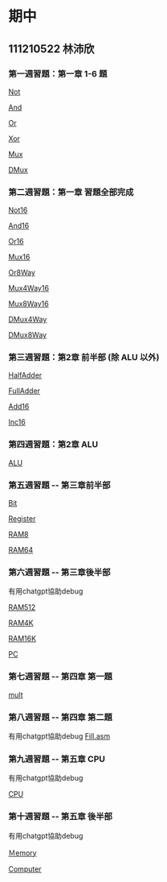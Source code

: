 # 期中
## 111210522 林沛欣

### 第一週習題：第一章 1-6 題
[Not](https://github.com/linpeic/_co/blob/master/01/Not.hdl)

[And](https://github.com/linpeic/_co/blob/master/01/And.hdl)

[Or](https://github.com/linpeic/_co/blob/master/01/Or.hdl)

[Xor](https://github.com/linpeic/_co/blob/master/01/Xor.hdl)

[Mux](https://github.com/linpeic/_co/blob/master/01/Mux.hdl)

[DMux](https://github.com/linpeic/_co/blob/master/01/DMux.hdl)

### 第二週習題：第一章 習題全部完成
[Not16](https://github.com/linpeic/_co/blob/master/01/Not16.hdl)

[And16](https://github.com/linpeic/_co/blob/master/01/And16.hdl)

[Or16](https://github.com/linpeic/_co/blob/master/01/Or16.hdl)

[Mux16](https://github.com/linpeic/_co/blob/master/01/Mux16.hdl)

[Or8Way](https://github.com/linpeic/_co/blob/master/01/Or8Way.hdl)

[Mux4Way16](https://github.com/linpeic/_co/blob/master/01/Mux4Way16.hdl)

[Mux8Way16](https://github.com/linpeic/_co/blob/master/01/Mux8Way16.hdl)

[DMux4Way](https://github.com/linpeic/_co/blob/master/01/DMux4Way.hdl)

[DMux8Way](https://github.com/linpeic/_co/blob/master/01/DMux8Way.hdl)

### 第三週習題：第2章 前半部 (除 ALU 以外)
[HalfAdder](https://github.com/linpeic/_co/blob/master/02/HalfAdder.hdl)

[FullAdder](https://github.com/linpeic/_co/blob/master/02/FullAdder.hdl)

[Add16](https://github.com/linpeic/_co/blob/master/02/Add16.hdl)

[Inc16](https://github.com/linpeic/_co/blob/master/02/Inc16.hdl)

### 第四週習題：第2章 ALU 
[ALU](https://github.com/linpeic/_co/blob/master/02/ALU.hdl)

### 第五週習題 -- 第三章前半部

[Bit](https://github.com/linpeic/_co/blob/master/03/a/Bit.hdl)

[Register](https://github.com/linpeic/_co/blob/master/03/a/Register.hdl)

[RAM8](https://github.com/linpeic/_co/blob/master/03/a/RAM8.hdl)

[RAM64](https://github.com/linpeic/_co/blob/master/03/a/RAM64.hdl)

### 第六週習題 -- 第三章後半部
有用chatgpt協助debug

[RAM512](https://github.com/linpeic/_co/blob/master/03/b/RAM512.hdl)

[RAM4K](https://github.com/linpeic/_co/blob/master/03/b/RAM4K.hdl)

[RAM16K](https://github.com/linpeic/_co/blob/master/03/b/RAM16K.hdl)

[PC](https://github.com/linpeic/_co/blob/master/03/a/PC.hdl)

### 第七週習題 -- 第四章 第一題
[mult](https://github.com/linpeic/_co/tree/master/04/mult)

### 第八週習題 -- 第四章 第二題
有用chatgpt協助debug
[Fill.asm](https://github.com/linpeic/_co/blob/master/04/fill/Fill.asm)

### 第九週習題 -- 第五章 CPU
有用chatgpt協助debug

[CPU](https://github.com/linpeic/_co/blob/master/05/CPU.hdl)

### 第十週習題 -- 第五章 後半部
有用chatgpt協助debug

[Ｍemory](https://github.com/linpeic/_co/blob/master/05/Memory.hdl)

[Computer](https://github.com/linpeic/_co/blob/master/05/Computer.hdl)